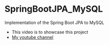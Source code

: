 # SpringBootJPA_MySQL
Implementation of the Spring Boot JPA to MySQL
* This video is to showcase this project
* [My youtube channel](https://www.youtube.com/watch?v=HggnJM7PqYk)
